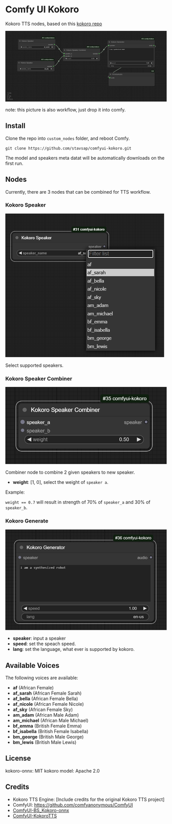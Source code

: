 # Comfy UI Kokoro

Kokoro TTS nodes, based on this [kokoro repo](https://github.com/thewh1teagle/kokoro-onnx)

![workflow.png](.meta/workflow.png)

note: this picture is also workflow, just drop it into comfy.

## Install

Clone the repo into `custom_nodes` folder, and reboot Comfy.

```shell
git clone https://github.com/stavsap/comfyui-kokoro.git
```

The model and speakers meta datat will be automatically downloads on the first run.

## Nodes

Currently, there are 3 nodes that can be combined for TTS workflow.

### Kokoro Speaker

![speaker.png](.meta/speaker.png)

Select supported speakers.

### Kokoro Speaker Combiner

![speaker_combiner.png](.meta/speaker_combiner.png)

Combiner node to combine 2 given speakers to new speaker.

- **weight**: [1, 0], select the weight of `speaker a`.

Example:

`weight == 0.7` will result in strength of 70% of `speaker_a` and 30% of `speaker_b`.


### Kokoro Generate

![generator.png](.meta/generator.png)

- **speaker**: input a speaker
- **speed**: set the speach speed.
- **lang**: set the language, what ever is supported by kokoro.


## Available Voices

The following voices are available:
- **af** (African Female)
- **af_sarah** (African Female Sarah)
- **af_bella** (African Female Bella)
- **af_nicole** (African Female Nicole)
- **af_sky** (African Female Sky)
- **am_adam** (African Male Adam)
- **am_michael** (African Male Michael)
- **bf_emma** (British Female Emma)
- **bf_isabella** (British Female Isabella)
- **bm_george** (British Male George)
- **bm_lewis** (British Male Lewis)

## License

kokoro-onnx: MIT
kokoro model: Apache 2.0

## Credits

- Kokoro TTS Engine: [Include credits for the original Kokoro TTS project]
- ComfyUI: https://github.com/comfyanonymous/ComfyUI
- [ComfyUI-BS_Kokoro-onnx](https://github.com/Burgstall-labs/ComfyUI-BS_Kokoro-onnx)
- [ComfyUI-KokoroTTS](https://github.com/benjiyaya/ComfyUI-KokoroTTS)